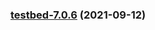 
<a name="testbed-7.0.6"></a>
### [testbed-7.0.6](https://github.com/truecharts/apps/compare/testbed-7.0.5...testbed-7.0.6) (2021-09-12)
